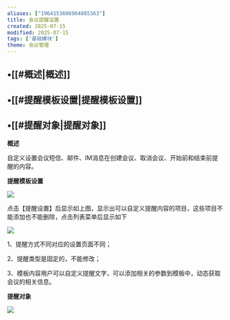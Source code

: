 ```yaml
---
aliases: ["1964153606904885363"]
title: 会议提醒设置
created: 2025-07-15
modified: 2025-07-15
tags: ['基础模块']
theme: 会议管理
---
```


## •[[#概述|概述]]

## •[[#提醒模板设置|提醒模板设置]]

## •[[#提醒对象|提醒对象]]

**概述**

自定义设置会议短信、邮件、IM消息在创建会议、取消会议、开始前和结束前提醒的内容。

**提醒模板设置**

![](https://myhelpdoc.oss-cn-heyuan.aliyuncs.com/mdimages/5df6f6b00c0ea6c4f9809ceddb46a754.jpg)

点击【提醒设置】后显示如上图，显示出可以自定义提醒内容的项目，这些项目不能添加也不能删除，点击列表菜单后显示如下

![](https://myhelpdoc.oss-cn-heyuan.aliyuncs.com/mdimages/c5f6472b9c8527e1af109fa4718c8d58.jpg)

1、提醒方式不同对应的设置页面不同；

2、提醒类型是固定的，不能修改；

3、模板内容用户可以自定义提醒文字，可以添加相关的参数到模板中，动态获取会议的相关信息。

**提醒对象**

![](https://myhelpdoc.oss-cn-heyuan.aliyuncs.com/mdimages/0f2083aeb83b8da697bf94d35df7f878.jpg)

